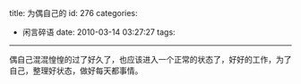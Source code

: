 title: 为偶自己的
id: 276
categories:
  - 闲言碎语
date: 2010-03-14 03:27:27
tags:
---

偶自己混混惶惶的过了好久了，也应该进入一个正常的状态了，好好的工作，为了自己，整理好状态，做好每天都事情。